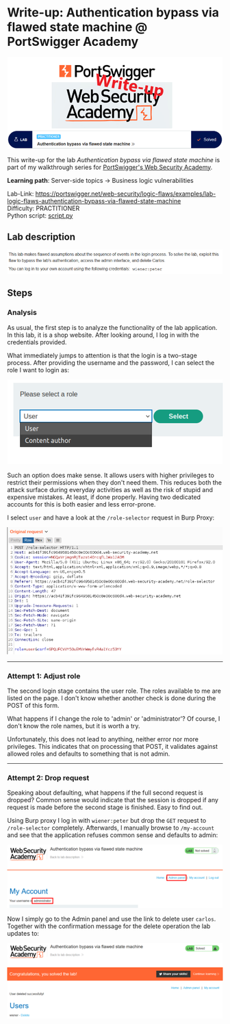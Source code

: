 # Write-up: Authentication bypass via flawed state machine @ PortSwigger Academy

![logo](img/logo.png)

This write-up for the lab *Authentication bypass via flawed state machine* is part of my walkthrough series for [PortSwigger's Web Security Academy](https://portswigger.net/web-security).

**Learning path**: Server-side topics → Business logic vulnerabilities

Lab-Link: <https://portswigger.net/web-security/logic-flaws/examples/lab-logic-flaws-authentication-bypass-via-flawed-state-machine>  
Difficulty: PRACTITIONER  
Python script: [script.py](script.py)  

## Lab description

![Lab description](img/lab_description.png)

## Steps

### Analysis

As usual, the first step is to analyze the functionality of the lab application. In this lab, it is a shop website. After looking around, I log in with the credentials provided.

What immediately jumps to attention is that the login is a two-stage process. After providing the username and the password, I can select the role I want to login as:

![role_selection](img/role_selection.png)

Such an option does make sense. It allows users with higher privileges to restrict their permissions when they don't need them. This reduces both the attack surface during everyday activities as well as the risk of stupid and expensive mistakes. At least, if done properly. Having two dedicated accounts for this is both easier and less error-prone.

I select `user` and have a look at the `/role-selector` request in Burp Proxy:

![request_role_selector](img/request_role_selector.png)

---

### Attempt 1: Adjust role

The second login stage contains the user role. The roles available to me are listed on the page. I don't know whether another check is done during the POST of this form.

What happens if I change the role to 'admin' or 'administrator'? Of course, I don't know the role names, but it is worth a try.

Unfortunately, this does not lead to anything, neither error nor more privileges. This indicates that on processing that POST, it validates against allowed roles and defaults to something that is not admin.

---

### Attempt 2: Drop request

Speaking about defaulting, what happens if the full second request is dropped? Common sense would indicate that the session is dropped if any request is made before the second stage is finished. Easy to find out.

Using Burp proxy I log in with `wiener:peter` but drop the `GET` request to `/role-selector` completely. Afterwards, I manually browse to `/my-account` and see that the application refuses common sense and defaults to admin:

![](img/admin_account.png)

Now I simply go to the Admin panel and use the link to delete user `carlos`. Together with the confirmation message for the delete operation the lab updates to:

![Lab solved](img/success.png)

